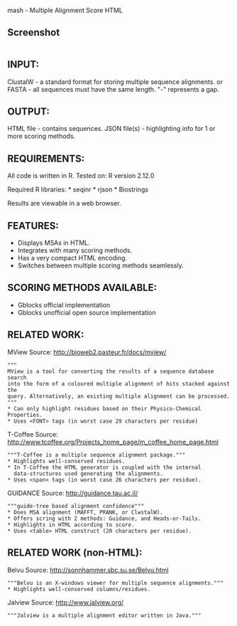 mash - Multiple Alignment Score HTML

<h2>Screenshot</h2>
<div><img alt="" src="https://raw2.github.com/alevchuk/mash/master/examples/mash-screenshot1.png" /></div>

INPUT:
--------
  ClustalW  - a standard format for storing multiple sequence alignments.
  or
  FASTA     - all sequences must have the same length. "-" represents a gap.

OUTPUT: 
--------
  HTML file    - contains sequences.
  JSON file(s) - highlighting info for 1 or more scoring methods.

REQUIREMENTS:
--------
  All code is written in R.
  Tested on: R version 2.12.0

  Required R libraries:
    * seqinr
    * rjson
    * Biostrings

  Results are viewable in a web browser.

FEATURES:
--------
  * Displays MSAs in HTML.
  * Integrates with many scoring methods.
  * Has a very compact HTML encoding.
  * Switches between multiple scoring methods seamlessly.

SCORING METHODS AVAILABLE:
--------
  * Gblocks official implementation
  * Gblocks unofficial open source implementation

RELATED WORK:
--------
  MView
    Source: http://bioweb2.pasteur.fr/docs/mview/

    """
    MView is a tool for converting the results of a sequence database search
    into the form of a coloured multiple alignment of hits stacked against the
    query. Alternatively, an existing multiple alignment can be processed.
    """
    * Can only highlight residues based on their Physico-Chemical Properties.
    * Uses <FONT> tags (in worst case 29 characters per residue)

  T-Coffee
    Source: http://www.tcoffee.org/Projects_home_page/m_coffee_home_page.html

    """T-Coffee is a multiple sequence alignment package."""
    * Highlights well-conserved residues.
    * In T-Coffee the HTML generator is coupled with the internal
      data-structures used generating the alignments.
    * Uses <span> tags (in worst case 26 characters per residue).

  GUIDANCE
    Source: http://guidance.tau.ac.il/

    """guide-tree based alignment confidence"""
    * Does MSA alignment (MAFFT, PRANK, or ClwstalW).
    * Offers scring with 2 methods: Guidance, and Heads-or-Tails.
    * Highlights in HTML according to score.
    * Uses <table> HTML construct (20 characters per residue).


RELATED WORK (non-HTML):
--------
  Belvu
    Source: http://sonnhammer.sbc.su.se/Belvu.html

    """Belvu is an X-windows viewer for multiple sequence alignments."""
    * Highlights well-conserved columns/residues.  

  Jalview
    Source: http://www.jalview.org/

    """Jalview is a multiple alignment editor written in Java."""


